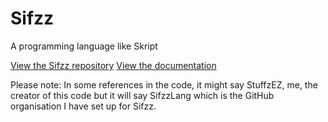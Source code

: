 # Sifzz
A programming language like Skript

[View the Sifzz repository](https://github.com/SifzzLang/Sifzz)
[View the documentation](https://SifzzLang.github.io/Sifzz/)

Please note: In some references in the code, it might say StuffzEZ, me, the creator of this code but it will say SifzzLang which is the GitHub organisation I have set up for Sifzz.